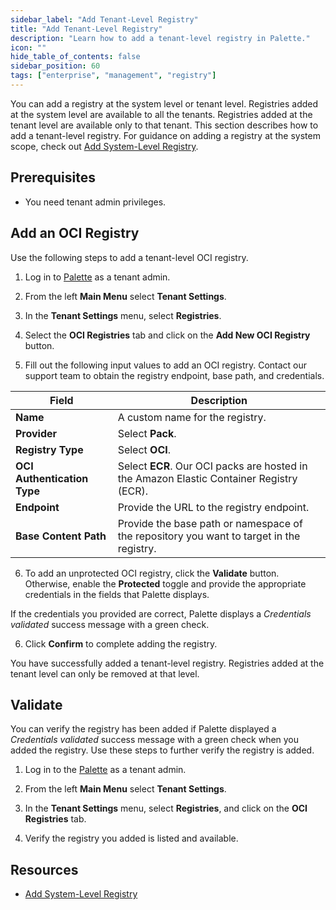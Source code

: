 ```yaml
---
sidebar_label: "Add Tenant-Level Registry"
title: "Add Tenant-Level Registry"
description: "Learn how to add a tenant-level registry in Palette."
icon: ""
hide_table_of_contents: false
sidebar_position: 60
tags: ["enterprise", "management", "registry"]
---
```


You can add a registry at the system level or tenant level. Registries added at the system level are available to all the tenants. Registries added at the tenant level are available only to that tenant. This section describes how to add a tenant-level registry. For guidance on adding a registry at the system scope, check out [Add System-Level Registry](../enterprise-version/system-management/add-registry.md). 

## Prerequisites

- You need tenant admin privileges. 

## Add an OCI Registry

Use the following steps to add a tenant-level OCI registry.

1. Log in to [Palette](https://console.spectrocloud.com) as a tenant admin.

2. From the left **Main Menu** select **Tenant Settings**. 

3. In the **Tenant Settings** menu, select **Registries**.

4. Select the **OCI Registries** tab and click on the **Add New OCI Registry** button.

5. Fill out the following input values to add an OCI registry. Contact our support team to obtain the registry endpoint, base path, and credentials.

  | **Field**            | **Description**                   |
  |----------------------|-----------------------------------|
  | **Name**                 |  A custom name for the registry.  |
  | **Provider**             |  Select **Pack**.
  | **Registry Type**        |  Select **OCI**.                  |
  | **OCI Authentication Type**  |  Select **ECR**. Our OCI packs are hosted in the Amazon Elastic Container Registry (ECR). |
  | **Endpoint**             |  Provide the URL to the registry endpoint. |
  | **Base Content Path**    |  Provide the base path or namespace of the repository you want to target in the registry. |


6. To add an unprotected OCI registry, click the **Validate** button. Otherwise, enable the **Protected** toggle and provide the appropriate credentials in the fields that Palette displays. 

  If the credentials you provided are correct, Palette displays a *Credentials validated* success message with a green check.

6. Click **Confirm** to complete adding the registry.

You have successfully added a tenant-level registry. Registries added at the tenant level can only be removed at that level.


## Validate

You can verify the registry has been added if Palette displayed a *Credentials validated* success message with a green check when you added the registry. Use these steps to further verify the registry is added.  

1. Log in to the [Palette](https://console.spectrocloud.com) as a tenant admin.

2. From the left **Main Menu** select **Tenant Settings**. 

3. In the **Tenant Settings** menu, select **Registries**, and click on the **OCI Registries** tab. 

4. Verify the registry you added is listed and available.


## Resources

- [Add System-Level Registry](../enterprise-version/system-management/add-registry.md)
